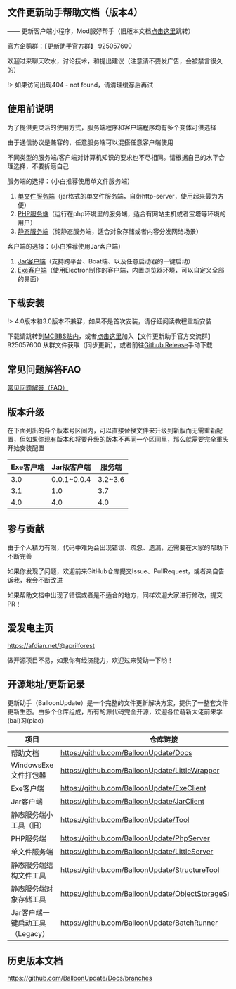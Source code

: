 ## 文件更新助手帮助文档（版本4）

—— 更新客户端小程序，Mod服好帮手（旧版本文档[点击这里](#历史版本文档)跳转）

官方企鹅群：[【更新助手官方群】](https://jq.qq.com/?_wv=1027&k=PqAEtn39) 925057600 

欢迎过来聊天吹水，讨论技术，和提出建议（注意请不要发广告，会被禁言很久的）

!> 如果访问出现404 - not found，请清理缓存后再试

## 使用前说明

为了提供更灵活的使用方式，服务端程序和客户端程序均有多个变体可供选择

由于通信协议是兼容的，任意服务端可以混搭任意客户端使用

不同类型的服务端/客户端对计算机知识的要求也不尽相同。请根据自己的水平合理选择，不要折磨自己

服务端的选择：（小白推荐使用单文件服务端）

1. [单文件服务端](server/light-server.md)（jar格式的单文件服务端，自带http-server，使用起来最为方便）
2. [PHP服务端](server/php-server.md)（运行在php环境里的服务端，适合有网站主机或者宝塔等环境的用户）
3. [静态服务端](server/static-server.md)（纯静态服务端，适合对象存储或者内容分发网络场景）

客户端的选择：（小白推荐使用Jar客户端）

1. [Jar客户端](client/jar-client.md)（支持跨平台、Boat端、以及任意启动器的一键启动）
2. [Exe客户端](client/exe-client.md)（使用Electron制作的客户端，内置浏览器环境，可以自定义全部的界面）

## 下载安装

!> 4.0版本和3.0版本不兼容，如果不是首次安装，请仔细阅读教程重新安装

下载请跳转到[MCBBS贴内](https://www.mcbbs.net/thread-711833-1-1.html)，或者[点击这里](https://jq.qq.com/?_wv=1027&k=PqAEtn39)加入【文件更新助手官方交流群】 925057600 从群文件获取（同步更新），或者前往[Github Release](#开源地址)手动下载

## 常见问题解答FAQ

[常见问题解答（FAQ）](faq.md)

## 版本升级

在下面列出的各个版本号区间内，可以直接替换文件来升级到新版而无需重新配置，但如果你现有版本和将要升级的版本不再同一个区间里，那么就需要完全重头开始安装配置

| Exe客户端 | Jar版客户端  | 服务端   |
| --------- | ------------ | -------- |
| 3.0       | 0.0.1\~0.0.4 | 3.2\~3.6 |
| 3.1       | 1.0          | 3.7      |
| 4.0       | 4.0          | 4.0      |

## 参与贡献

由于个人精力有限，代码中难免会出现错误、疏忽、遗漏，还需要在大家的帮助下不断完善

如果你发现了问题，欢迎前来GitHub仓库提交Issue、PullRequest，或者亲自告诉我，我会不断改进

如果帮助文档中出现了错误或者是不适合的地方，同样欢迎大家进行修改，提交PR！

## 爱发电主页

https://afdian.net/@aprilforest

做开源项目不易，如果你有经济能力，欢迎过来赞助一下哟！

## 开源地址/更新记录

更新助手（BalloonUpdate）是一个完整的文件更新解决方案，提供了一整套文件更新生态。由多个仓库组成，所有的源代码完全开源，欢迎各位萌新大佬前来学(bai)习(piao)

| 项目                            | 仓库链接                                                     | 更新记录                                                     |
| ------------------------------- | ------------------------------------------------------------ | ------------------------------------------------------------ |
| 帮助文档                        | https://github.com/BalloonUpdate/Docs                        | 没有更新记录                                                 |
| WindowsExe文件打包器            | https://github.com/BalloonUpdate/LittleWrapper               | https://github.com/BalloonUpdate/LittleWrapper/releases      |
| Exe客户端                       | https://github.com/BalloonUpdate/ExeClient                   | https://github.com/BalloonUpdate/ExeClient/releases          |
| Jar客户端                       | https://github.com/BalloonUpdate/JarClient                   | https://github.com/BalloonUpdate/JarClient/releases          |
| 静态服务端小工具（旧）          | https://github.com/BalloonUpdate/Tool                        | 没有更新记录                                                 |
| PHP服务端                       | https://github.com/BalloonUpdate/PhpServer                   | 没有更新记录                                                 |
| 单文件服务端                    | https://github.com/BalloonUpdate/LittleServer                | https://github.com/BalloonUpdate/LittleServer/releases       |
| 静态服务端结构文件工具          | https://github.com/BalloonUpdate/StructureTool               | https://github.com/BalloonUpdate/StructureTool/releases      |
| 静态服务端对象存储工具          | https://github.com/BalloonUpdate/ObjectStorageServiceUtility | https://github.com/BalloonUpdate/ObjectStorageServiceUtility/releases |
| Jar客户端一键启动工具（Legacy） | https://github.com/BalloonUpdate/BatchRunner                 | 此项目已弃用，核心功能已集成进Jar客户端                      |

## 历史版本文档

https://github.com/BalloonUpdate/Docs/branches

